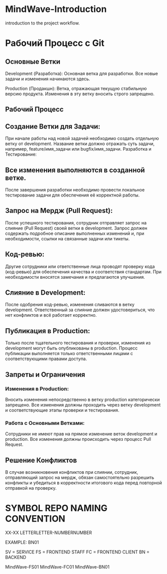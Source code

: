 # MindWave-Introduction
introduction to the project workflow.

# Рабочий Процесс с Git
## Основные Ветки
Development (Разработка): Основная ветка для разработки. Все новые задачи и изменения начинаются здесь.

Production (Продакшн): Ветка, отражающая текущую стабильную версию продукта. Изменения в эту ветку вносить строго запрещено.

## Рабочий Процесс
## Создание Ветки для Задачи:
При начале работы над новой задачей необходимо создать отдельную ветку от development. Название ветки должно отражать суть задачи, например, feature/имя_задачи или bugfix/имя_задачи.
Разработка и Тестирование:

## Все изменения выполняются в созданной ветке.
После завершения разработки необходимо провести локальное тестирование задачи для обеспечения её корректной работы.

## Запрос на Мердж (Pull Request):
После успешного тестирования, сотрудник отправляет запрос на слияние (Pull Request) своей ветки в development.
Запрос должен содержать подробное описание выполненных изменений и, при необходимости, ссылки на связанные задачи или тикеты.

## Код-ревью:
Другие сотрудники или ответственные лица проводят проверку кода (код-ревью) для обеспечения качества и соответствия стандартам.
При необходимости вносятся замечания и предлагаются улучшения.

## Слияние в Development:
После одобрения код-ревью, изменения сливаются в ветку development.
Ответственный за слияние должен удостовериться, что нет конфликтов и всё работает корректно.

## Публикация в Production:
Только после тщательного тестирования и проверки, изменения из development могут быть опубликованы в production.
Процесс публикации выполняется только ответственными лицами с соответствующими правами доступа.

## Запреты и Ограничения
### Изменения в Production:
Вносить изменения непосредственно в ветку production категорически запрещено.
Все изменения должны проходить через ветку development и соответствующие этапы проверки и тестирования.

### Работа с Основными Ветками:
Сотрудники не имеют прав на прямое изменение веток development и production. Все изменения должны происходить через процесс Pull Request.

## Решение Конфликтов
В случае возникновения конфликтов при слиянии, сотрудник, отправляющий запрос на мердж, обязан самостоятельно разрешить конфликты и убедиться в корректности итогового кода перед повторной отправкой на проверку.


# SYMBOL REPO NAMING CONVENTION
XX-XX
LETTERLETTER-NUMBERNUMBER

EXAMPLE: BN01 

SV = SERVICE
FS = FRONTEND STAFF
FC = FRONTEND CLIENT
BN = BACKEND

MindWave-FS01
MindWave-FC01
MindWave-BN01

